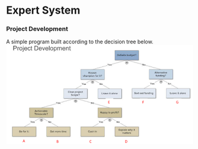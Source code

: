 # Expert System
### Project Development
A simple program built according to the decision tree below. <br/>
<img src="img/projdev_dt.PNG" width=800>
